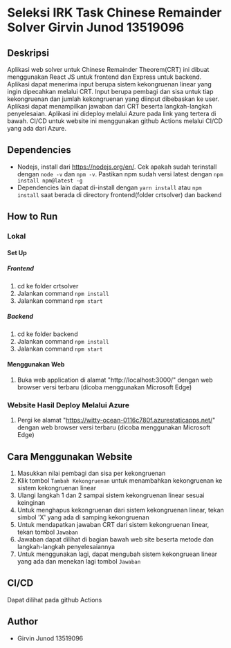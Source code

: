 # Seleksi IRK Task Chinese Remainder Solver Girvin Junod 13519096
## Deskripsi
Aplikasi web solver untuk Chinese Remainder Theorem(CRT) ini dibuat menggunakan React JS untuk frontend dan Express untuk backend. Aplikasi dapat menerima input berupa sistem kekongruenan linear yang ingin dipecahkan melalui CRT. Input berupa pembagi dan sisa untuk tiap kekongruenan dan jumlah kekongruenan yang diinput dibebaskan ke user. Aplikasi dapat menampilkan jawaban dari CRT beserta langkah-langkah penyelesaian. Aplikasi ini dideploy melalui Azure pada link yang tertera di bawah. CI/CD untuk website ini menggunakan github Actions melalui CI/CD yang ada dari Azure.

## Dependencies
- Nodejs, install dari https://nodejs.org/en/. Cek apakah sudah terinstall dengan `node -v` dan `npm -v`. Pastikan npm sudah versi latest dengan `npm install npm@latest -g`
- Dependencies lain dapat di-install dengan `yarn install` atau `npm install` saat berada di directory frontend(folder crtsolver) dan backend

## How to Run

### Lokal
#### Set Up
##### Frontend
1. cd ke folder crtsolver
2. Jalankan command ``npm install``
3. Jalankan command ``npm start``
##### Backend
1. cd ke folder backend
2. Jalankan command ``npm install``
3. Jalankan command ``npm start``


#### Menggunakan Web
1. Buka web application di alamat "http://localhost:3000/" dengan web browser versi terbaru (dicoba menggunakan Microsoft Edge)
### Website Hasil Deploy Melalui Azure
1. Pergi ke alamat "https://witty-ocean-0116c780f.azurestaticapps.net/" dengan web browser versi terbaru (dicoba menggunakan Microsoft Edge)

## Cara Menggunakan Website
1. Masukkan nilai pembagi dan sisa per kekongruenan
2. Klik tombol ``Tambah Kekongruenan`` untuk menambahkan kekongruenan ke sistem kekongruenan linear
3. Ulangi langkah 1 dan 2 sampai sistem kekongruenan linear sesuai keinginan
4. Untuk menghapus kekongruenan dari sistem kekongruenan linear, tekan simbol 'X' yang ada di samping kekongruenan
5. Untuk mendapatkan jawaban CRT dari sistem kekongruenan linear, tekan tombol ``Jawaban``
6. Jawaban dapat dilihat di bagian bawah web site beserta metode dan langkah-langkah penyelesaiannya
7. Untuk menggunakan lagi, dapat mengubah sistem kekongruean linear yang ada dan menekan lagi tombol ``Jawaban``

## CI/CD
Dapat dilihat pada github Actions

## Author
- Girvin Junod 13519096
